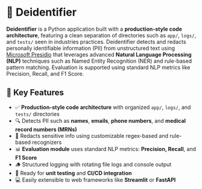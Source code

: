 # 🔐 Deidentifier

**Deidentifier** is a Python application built with a **production-style code architecture**, featuring a clean separation of directories such as `app/`, `logs/`, and `tests/` seen in industries practices. Deidentifier detects and redacts personally identifiable information (PII) from unstructured text using [Microsoft Presidio](https://microsoft.github.io/presidio/) that leverages advanced **Natural Language Processing (NLP)** techniques such as Named Entity Recognition (NER) and rule-based pattern matching. Evaluation is supported using standard NLP metrics like Precision, Recall, and F1 Score.


## 🚀 Key Features

- ✅ **Production-style code architecture** with organized `app/`, `logs/`, and `tests/` directories
- 🔍 Detects PII such as **names**, **emails**, **phone numbers**, and **medical record numbers (MRNs)**
- 🧹 Redacts sensitive info using customizable regex-based and rule-based recognizers
- 📊 **Evaluation module** uses standard NLP metrics: **Precision, Recall**, and **F1 Score**
- 🪵 Structured logging with rotating file logs and console output
- 🧪 Ready for **unit testing** and **CI/CD integration**
- 💻 Easily extensible to web frameworks like **Streamlit** or **FastAPI**

